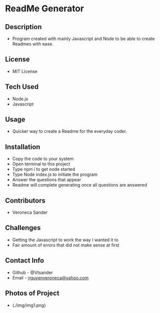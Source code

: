 # ReadMe Generator

## Description
 - Program created with mainly Javascript and Node to be able to create Readmes with ease.
## License 
 - MIT License
## Tech Used
 - Node.js
 - Javascript
## Usage
 - Quicker way to create a Readme for the everyday coder.
## Installation
 - Copy the code to your system
 - Open terminal to this project
 - Type npm i to get node started
 - Type Node index.js to initiate the program
 - Answer the questions that appear
 - Readme will complete generating once all questions are answered
## Contributors
 - Veroneca Sander
## Challenges
 - Getting the Javascript to work the way I wanted it to
 - Fair amount of errors that did not make sense at first
## Contact Info
 - Github - @Vtsander
 - Email - nguyenveroneca@yahoo.com
## Photos of Project
 - (./img/img1.png)

